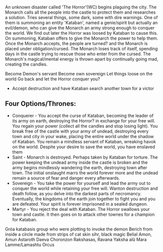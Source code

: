 An unknown disaster called 'The Horror'(WC) begins plaguing the city.  The Monarch calls all the people into the castle to protect them and researches a solution.  Tries several things, some dark, some with dire warnings.  One of them is summoning an entity 'Kataban', named a genie/spirit but actually an evil/demon, who can give the Monarch an army strong enough to conquer the world.  We find out later the Horror was loosed by Kataban to cause this.  On summoning, Kataban offers to give the Monarch the power to help them.  Once the Monarch accepts, the people are turned? and the Monarch is placed under obligation/cursed.
The Monarch loses track of itself, spending days in the castle trying to rescue those who enter from the cursed.  The Monarch's magical/mental energy is thrown apart by continually going mad, creating the candles.

Become Demon's servant
Become own sovereign
Let things loose on the world
Go back and let the Horror conquer you?
 - Accept destruction and have Kataban search another town for a victor

## Four Options/Thrones:

- Conquerer - You accept the curse of Kataban, becoming the leader of its army on earth, destroying the Horror? in exchange for your free will.  You regain your power (collect all the candles and stop losing light).  You break free of the castle with your army of undead, destroying every town and city in your wake, placing the entire world under the shadow of Kataban. You remain a mindless servant of Kataban, wreaking havok on the world. Despite your desire to save the world, you have enslaved them
- Saint - Monarch is destroyed.  Perhaps taken by Kataban for torture.  The power keeping the undead army inside the castle is broken and the army begins mindlessly wandering the earth, destroying town after town. The initial onslaught marrs the world forever more and the undead remain a source of fear and danger every afterwards.
- Sovereign - You take the power for yourself and lead the army out to conquer the world while retaining your free will.  Wanton destruction and death follow, as you delve into the darkest parts of necromancy.  Eventually, the kingdoms of the earth join together to fight you and you are defeated.  Your spirit is forever imprisoned in a sealed dungeon.
- Martyr - You reject the deal with Kataban.  The Horror swallows your town and castle.  It then goes on to attack other townes for a champion for Kataban.






Gróa
katabasis
group who were plotting to invoke the demon Berich from inside a circle made from strips of cat skin
sihr, black magic
Belial
Amon, Amun
Astaroth
Daeva
Choronzon
Rakshasas, Ravana
Yaksha
alû
Mara
Lamme/Lamashtu
Orcus